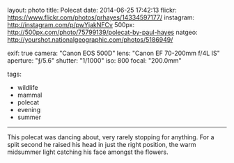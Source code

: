 layout: photo
title: Polecat
date: 2014-06-25 17:42:13
flickr: https://www.flickr.com/photos/prhayes/14334597177/
instagram: http://instagram.com/p/pwYjakNFCv
500px: http://500px.com/photo/75799139/polecat-by-paul-hayes
natgeo: http://yourshot.nationalgeographic.com/photos/5186949/

exif: true
camera: "Canon EOS 500D"
lens: "Canon EF 70-200mm f/4L IS"
aperture: "ƒ/5.6"
shutter: "1/1000"
iso: 800
focal: "200.0mm"

tags:
  - wildlife
  - mammal
  - polecat
  - evening
  - summer
---

This polecat was dancing about, very rarely stopping for anything. For a split second he raised his head in just the right position, the warm midsummer light catching his face amongst the flowers.
